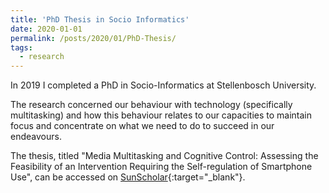 ```yaml
---
title: 'PhD Thesis in Socio Informatics'
date: 2020-01-01
permalink: /posts/2020/01/PhD-Thesis/
tags:
  - research
---
```


In 2019 I completed a PhD in Socio-Informatics at Stellenbosch University.

The research concerned our behaviour with technology (specifically multitasking) and how this behaviour relates to our capacities to maintain focus and concentrate on what we need to do to succeed in our endeavours.

The thesis, titled "Media Multitasking and Cognitive Control: Assessing the Feasibility of an Intervention Requiring the Self-regulation of Smartphone Use", can be accessed on [SunScholar](http://hdl.handle.net/10019.1/107323){:target="_blank"}.


